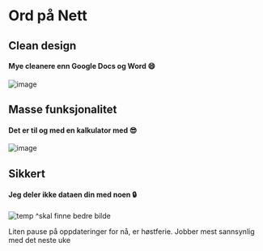 # Ord på Nett
## Clean design
#### Mye cleanere enn Google Docs og Word 😄 
![image](https://github.com/user-attachments/assets/4471037f-678a-49e5-b647-df31e87ba763)

## Masse funksjonalitet
#### Det er til og med en kalkulator med 😎
![image](https://github.com/user-attachments/assets/ab7f5a3f-c21e-4f4e-a9e2-b10c4a7193bf)

## Sikkert
#### Jeg deler ikke dataen din med noen 🔒
![temp](https://github.com/user-attachments/assets/f09ae1b4-067f-4bd3-9645-0361992f04a4)
^skal finne bedre bilde

Liten pause på oppdateringer for nå, er høstferie. Jobber mest sannsynlig med det neste uke
